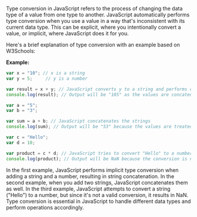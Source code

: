 Type conversion in JavaScript refers to the process of changing the data type of a value from one type to another. JavaScript automatically performs type conversion when you use a value in a way that's inconsistent with its current data type. This can be explicit, where you intentionally convert a value, or implicit, where JavaScript does it for you.

Here's a brief explanation of type conversion with an example based on W3Schools:

**Example:**
```javascript
var x = "10"; // x is a string
var y = 5;     // y is a number

var result = x + y; // JavaScript converts y to a string and performs concatenation
console.log(result); // Output will be "105" as the values are concatenated as strings

var a = "5";
var b = "3";

var sum = a + b; // JavaScript concatenates the strings
console.log(sum); // Output will be "53" because the values are treated as strings

var c = "Hello";
var d = 10;

var product = c * d; // JavaScript tries to convert "Hello" to a number, which results in NaN (Not-a-Number)
console.log(product); // Output will be NaN because the conversion is not possible
```

In the first example, JavaScript performs implicit type conversion when adding a string and a number, resulting in string concatenation. In the second example, when you add two strings, JavaScript concatenates them as well. In the third example, JavaScript attempts to convert a string ("Hello") to a number, but since it's not a valid conversion, it results in NaN. Type conversion is essential in JavaScript to handle different data types and perform operations accordingly.